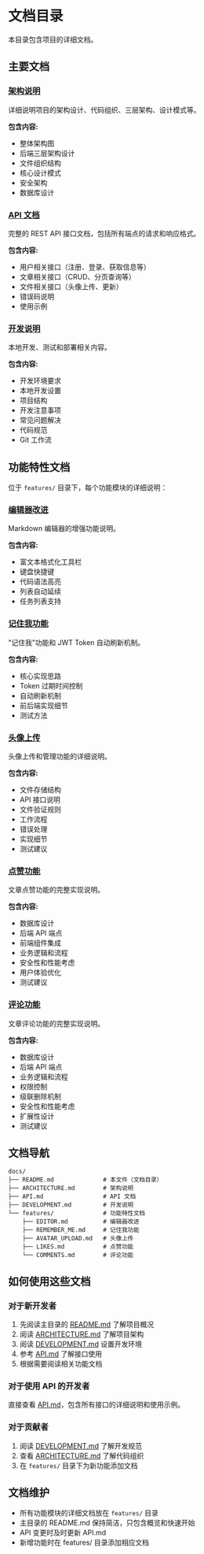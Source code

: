 # 文档目录

本目录包含项目的详细文档。

## 主要文档

### [架构说明](ARCHITECTURE.md)
详细说明项目的架构设计、代码组织、三层架构、设计模式等。

**包含内容:**
- 整体架构图
- 后端三层架构设计
- 文件组织结构
- 核心设计模式
- 安全架构
- 数据库设计

### [API 文档](API.md)
完整的 REST API 接口文档，包括所有端点的请求和响应格式。

**包含内容:**
- 用户相关接口（注册、登录、获取信息等）
- 文章相关接口（CRUD、分页查询等）
- 文件相关接口（头像上传、更新）
- 错误码说明
- 使用示例

### [开发说明](DEVELOPMENT.md)
本地开发、测试和部署相关内容。

**包含内容:**
- 开发环境要求
- 本地开发设置
- 项目结构
- 开发注意事项
- 常见问题解决
- 代码规范
- Git 工作流

## 功能特性文档

位于 `features/` 目录下，每个功能模块的详细说明：

### [编辑器改进](features/EDITOR.md)
Markdown 编辑器的增强功能说明。

**包含内容:**
- 富文本格式化工具栏
- 键盘快捷键
- 代码语法高亮
- 列表自动延续
- 任务列表支持

### [记住我功能](features/REMEMBER_ME.md)
"记住我"功能和 JWT Token 自动刷新机制。

**包含内容:**
- 核心实现思路
- Token 过期时间控制
- 自动刷新机制
- 前后端实现细节
- 测试方法

### [头像上传](features/AVATAR_UPLOAD.md)
头像上传和管理功能的详细说明。

**包含内容:**
- 文件存储结构
- API 接口说明
- 文件验证规则
- 工作流程
- 错误处理
- 实现细节
- 测试建议

### [点赞功能](features/LIKES.md)
文章点赞功能的完整实现说明。

**包含内容:**
- 数据库设计
- 后端 API 端点
- 前端组件集成
- 业务逻辑和流程
- 安全性和性能考虑
- 用户体验优化
- 测试建议

### [评论功能](features/COMMENTS.md)
文章评论功能的完整实现说明。

**包含内容:**
- 数据库设计
- 后端 API 端点
- 业务逻辑和流程
- 权限控制
- 级联删除机制
- 安全性和性能考虑
- 扩展性设计
- 测试建议

## 文档导航

```
docs/
├── README.md              # 本文件（文档目录）
├── ARCHITECTURE.md        # 架构说明
├── API.md                 # API 文档
├── DEVELOPMENT.md         # 开发说明
└── features/              # 功能特性文档
    ├── EDITOR.md          # 编辑器改进
    ├── REMEMBER_ME.md     # 记住我功能
    ├── AVATAR_UPLOAD.md   # 头像上传
    ├── LIKES.md           # 点赞功能
    └── COMMENTS.md        # 评论功能
```

## 如何使用这些文档

### 对于新开发者

1. 先阅读主目录的 [README.md](../README.md) 了解项目概况
2. 阅读 [ARCHITECTURE.md](ARCHITECTURE.md) 了解项目架构
3. 阅读 [DEVELOPMENT.md](DEVELOPMENT.md) 设置开发环境
4. 参考 [API.md](API.md) 了解接口使用
5. 根据需要阅读相关功能文档

### 对于使用 API 的开发者

直接查看 [API.md](API.md)，包含所有接口的详细说明和使用示例。

### 对于贡献者

1. 阅读 [DEVELOPMENT.md](DEVELOPMENT.md) 了解开发规范
2. 查看 [ARCHITECTURE.md](ARCHITECTURE.md) 了解代码组织
3. 在 `features/` 目录下为新功能添加文档

## 文档维护

- 所有功能模块的详细文档放在 `features/` 目录
- 主目录的 README.md 保持简洁，只包含概览和快速开始
- API 变更时及时更新 API.md
- 新增功能时在 features/ 目录添加相应文档
